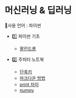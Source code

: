 # 머신러닝 & 딥러닝
🤜사용 언어 : 파이썬

* 1️⃣ 파이썬 기초
	* [팔린드롬](./팔린드롬.md)

* 2️⃣ 주피터 노트북
	* [단축키](./단축키.md)
	* [마크다운 방법](./마크다운.md)
	* [print 차이](./연습1.ipynb)
	* [numpy](./Numpy.ipynb)